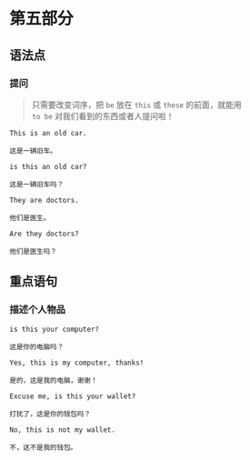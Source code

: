 # 第五部分

## 语法点

### 提问

> 只需要改变词序，把 `be` 放在 `this` 或 `these` 的前面，就能用  
> `to be` 对我们看到的东西或者人提问啦！

```text
This is an old car.

这是一辆旧车。
```

```text
is this an old car?

这是一辆旧车吗？
```

```text
They are doctors.

他们是医生。
```

```text
Are they doctors?

他们是医生吗？
```

## 重点语句

### 描述个人物品

```text
is this your computer?

这是你的电脑吗？
```

```text
Yes, this is my computer, thanks!

是的，这是我的电脑，谢谢！
```

```text
Excuse me, is this your wallet?

打扰了，这是你的钱包吗？
```

```text
No, this is not my wallet.

不，这不是我的钱包。
```
